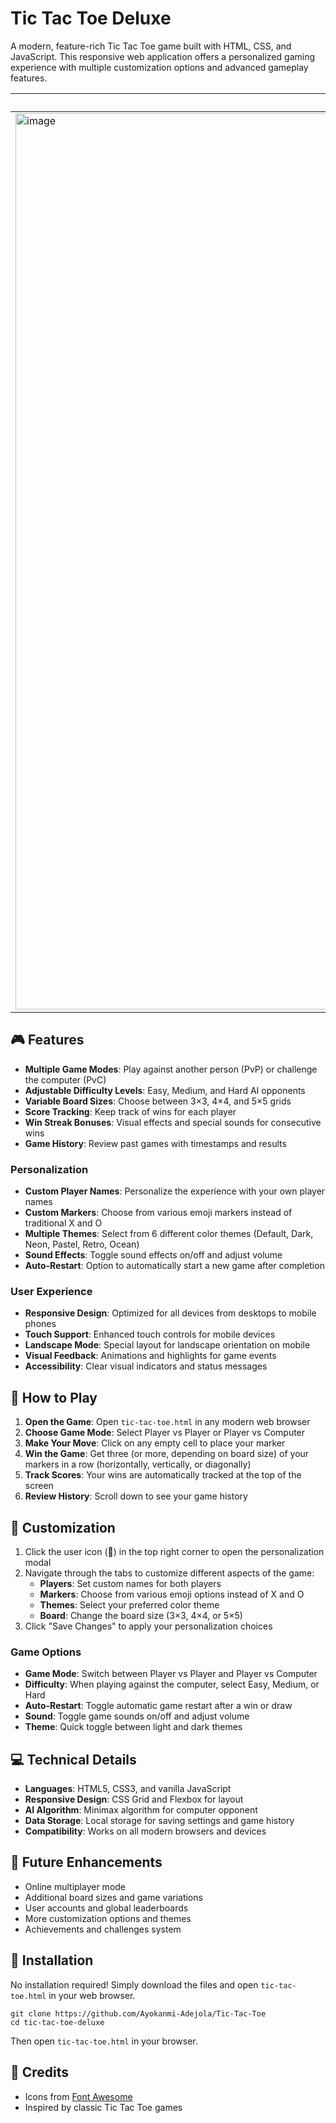 # Tic Tac Toe Deluxe

A modern, feature-rich Tic Tac Toe game built with HTML, CSS, and JavaScript. This responsive web application offers a personalized gaming experience with multiple customization options and advanced gameplay features.


| Desktop View | Mobile View |
| ------- | ------ |
| <img width="1920" height="1434" alt="image" src="https://github.com/user-attachments/assets/bc5f3193-b29b-4104-a2eb-3e3a5cf1c0be" /> | <img width="351" height="1067" alt="image" src="https://github.com/user-attachments/assets/0ec382ea-5275-4be2-bee6-c8aac0f0e5b0" />



## 🎮 Features
- **Multiple Game Modes**: Play against another person (PvP) or challenge the computer (PvC)
- **Adjustable Difficulty Levels**: Easy, Medium, and Hard AI opponents
- **Variable Board Sizes**: Choose between 3×3, 4×4, and 5×5 grids
- **Score Tracking**: Keep track of wins for each player
- **Win Streak Bonuses**: Visual effects and special sounds for consecutive wins
- **Game History**: Review past games with timestamps and results

### Personalization
- **Custom Player Names**: Personalize the experience with your own player names
- **Custom Markers**: Choose from various emoji markers instead of traditional X and O
- **Multiple Themes**: Select from 6 different color themes (Default, Dark, Neon, Pastel, Retro, Ocean)
- **Sound Effects**: Toggle sound effects on/off and adjust volume
- **Auto-Restart**: Option to automatically start a new game after completion

### User Experience
- **Responsive Design**: Optimized for all devices from desktops to mobile phones
- **Touch Support**: Enhanced touch controls for mobile devices
- **Landscape Mode**: Special layout for landscape orientation on mobile
- **Visual Feedback**: Animations and highlights for game events
- **Accessibility**: Clear visual indicators and status messages

## 🎯 How to Play

1. **Open the Game**: Open `tic-tac-toe.html` in any modern web browser
2. **Choose Game Mode**: Select Player vs Player or Player vs Computer
3. **Make Your Move**: Click on any empty cell to place your marker
4. **Win the Game**: Get three (or more, depending on board size) of your markers in a row (horizontally, vertically, or diagonally)
5. **Track Scores**: Your wins are automatically tracked at the top of the screen
6. **Review History**: Scroll down to see your game history

## 🎨 Customization

1. Click the user icon (👤) in the top right corner to open the personalization modal
2. Navigate through the tabs to customize different aspects of the game:
   - **Players**: Set custom names for both players
   - **Markers**: Choose from various emoji options instead of X and O
   - **Themes**: Select your preferred color theme
   - **Board**: Change the board size (3×3, 4×4, or 5×5)
3. Click "Save Changes" to apply your personalization choices

### Game Options

- **Game Mode**: Switch between Player vs Player and Player vs Computer
- **Difficulty**: When playing against the computer, select Easy, Medium, or Hard
- **Auto-Restart**: Toggle automatic game restart after a win or draw
- **Sound**: Toggle game sounds on/off and adjust volume
- **Theme**: Quick toggle between light and dark themes

## 💻 Technical Details

- **Languages**: HTML5, CSS3, and vanilla JavaScript
- **Responsive Design**: CSS Grid and Flexbox for layout
- **AI Algorithm**: Minimax algorithm for computer opponent
- **Data Storage**: Local storage for saving settings and game history
- **Compatibility**: Works on all modern browsers and devices

## 🚀 Future Enhancements

- Online multiplayer mode
- Additional board sizes and game variations
- User accounts and global leaderboards
- More customization options and themes
- Achievements and challenges system

## 🔧 Installation

No installation required! Simply download the files and open `tic-tac-toe.html` in your web browser.

```
git clone https://github.com/Ayokanmi-Adejola/Tic-Tac-Toe
cd tic-tac-toe-deluxe
```

Then open `tic-tac-toe.html` in your browser.


## 🙏 Credits

- Icons from [Font Awesome](https://fontawesome.com/)
- Inspired by classic Tic Tac Toe games
